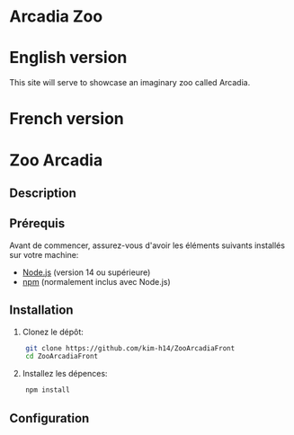 # Arcadia Zoo

# English version

This site will serve to showcase an imaginary zoo called Arcadia.

# French version

# Zoo Arcadia

## Description

## Prérequis
Avant de commencer, assurez-vous d'avoir les éléments suivants installés sur votre machine:
- [Node.js](https://nodejs.org/) (version 14 ou supérieure)
- [npm](https://www.npmjs.com/) (normalement inclus avec Node.js)

## Installation
1. Clonez le dépôt:
```bash
    git clone https://github.com/kim-h14/ZooArcadiaFront
    cd ZooArcadiaFront
```

2. Installez les dépences:
```bash
    npm install
```

## Configuration
